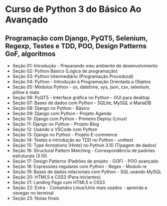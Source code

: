 # Curso de Python 3 do Básico Ao Avançado
## Programação com Django, PyQT5, Selenium, Regexp, Testes e TDD, POO, Design Patterns GoF, algoritmos

* Seção 01: Introdução - Preparando meu ambiente de desenvolvimento
* Seção 02: Python Básico (Lógica de programação)
* Seção 03: Python Intermediário (Programação Procedural)
* Seção 04: Python - Introdução à Programação Orientada a Objetos
* Seção 05: Módulos Python - os, datetime, sys, json, csv, selenium, pillow e mais
* Seção 06: PyQT5 - Interface gráfica no Python - GUI para desktop
* Seção 07: Bases de dados com Python - SQLite, MySQL e MariaDB
* Seção 08: Django no Python - Básico
* Seção 09: Django com Python - Projeto Agenda
* Seção 10: Django com Python - Primeiro Deploy (Linux)
* Seção 11: Django no Python - Projeto Blog
* Seção 12: Usando o VSCode com Python
* Seção 13: Django no Python - Projeto E-commerce
* Seção 14: Testes e introdução ao TDD no Python - unittest
* Seção 15: Type Anntations (Hints) no Python 3.10 (Tipagem de dados)
* Seção 16: Structural Pattern Matching - Correspondência de padrões estruturais (3.10)
* Seção 17: Design Patterns (Padrões de projeto - GOF) - POO avançado
* Seção 18: Expressões regulares com Python - Regex - Modulo re
* Seção 19: Bases de dados relacionais com Python - SQL usando MySQL
* Seção 20: HTML5 e CSS3 (Para iniciantes)
* Seção 21: Landing Page com HTML5 e CSS3
* Seção 22: Extra - Comandos Linux/Unix mais usados - aprenda a navegar no terminal
* Seção 23: Notas finais
